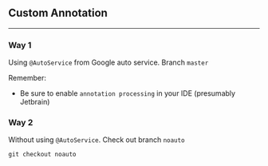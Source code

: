 ## Custom Annotation
-----

### Way 1
Using `@AutoService` from Google auto service.
Branch `master`

Remember:
- Be sure to enable `annotation processing` in your IDE (presumably Jetbrain)

### Way 2
Without using `@AutoService`. 
Check out branch `noauto`
```
git checkout noauto
```